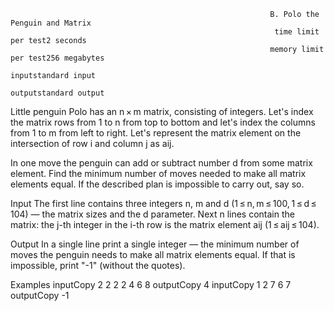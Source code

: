                                                               B. Polo the Penguin and Matrix
                                                               time limit per test2 seconds
                                                              memory limit per test256 megabytes
                                                                  inputstandard input
                                                                  outputstandard output
Little penguin Polo has an n × m matrix, consisting of integers. Let's index the matrix rows from 1 to n from top to bottom and let's index the columns from 1 to m from left to right. Let's represent the matrix element on the intersection of row i and column j as aij.

In one move the penguin can add or subtract number d from some matrix element. Find the minimum number of moves needed to make all matrix elements equal. If the described plan is impossible to carry out, say so.

Input
The first line contains three integers n, m and d (1 ≤ n, m ≤ 100, 1 ≤ d ≤ 104) — the matrix sizes and the d parameter. Next n lines contain the matrix: the j-th integer in the i-th row is the matrix element aij (1 ≤ aij ≤ 104).

Output
In a single line print a single integer — the minimum number of moves the penguin needs to make all matrix elements equal. If that is impossible, print "-1" (without the quotes).

Examples
inputCopy
2 2 2
2 4
6 8
outputCopy
4
inputCopy
1 2 7
6 7
outputCopy
-1
